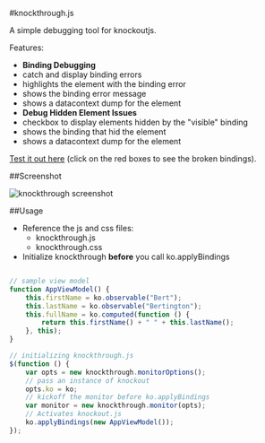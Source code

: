 #knockthrough.js

A simple debugging tool for knockoutjs.  

Features:

- **Binding Debugging** 
 - catch and display binding errors
 - highlights the element with the binding error
 - shows the binding error message
 - shows a datacontext dump for the element
- **Debug Hidden Element Issues** 
 - checkbox to display elements hidden by the "visible" binding
 - shows the binding that hid the element
 - shows a datacontext dump for the element


[Test it out here](http://htmlpreview.github.io/?https://github.com/JonKragh/knockthrough/blob/master/default.htm)
 (click on the red boxes to see the broken bindings). 

##Screenshot

![knockthrough screenshot](https://raw.github.com/JonKragh/knockthrough/master/screenshot.png)

##Usage

- Reference the js and css files:
  - knockthrough.js
  - knockthrough.css
 - Initialize knockthrough **before** you call ko.applyBindings

```javascript

// sample view model
function AppViewModel() {
    this.firstName = ko.observable("Bert");
    this.lastName = ko.observable("Bertington");
    this.fullName = ko.computed(function () {
        return this.firstName() + " " + this.lastName();
    }, this);
}

// initializing knockthrough.js
$(function () {
    var opts = new knockthrough.monitorOptions();
    // pass an instance of knockout
    opts.ko = ko;
    // kickoff the monitor before ko.applyBindings
    var monitor = new knockthrough.monitor(opts);
    // Activates knockout.js
    ko.applyBindings(new AppViewModel());
});
```